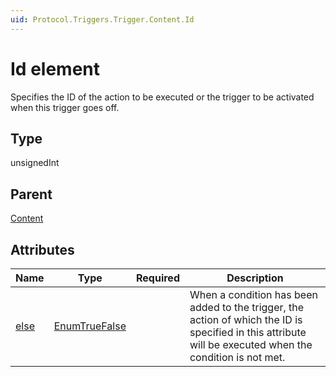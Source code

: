 ```yaml
---
uid: Protocol.Triggers.Trigger.Content.Id
---
```


# Id element

Specifies the ID of the action to be executed or the trigger to be activated when this trigger goes off.

## Type

unsignedInt

## Parent

[Content](xref:Protocol.Triggers.Trigger.Content)

## Attributes

|Name|Type|Required|Description|
|--- |--- |--- |--- |
|[else](xref:Protocol.Triggers.Trigger.Content.Id-else)|[EnumTrueFalse](xref:Protocol-EnumTrueFalse)||When a condition has been added to the trigger, the action of which the ID is specified in this attribute will be executed when the condition is not met.|
